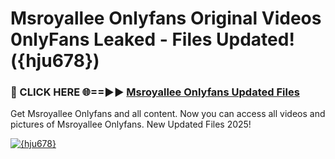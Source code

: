 # Msroyallee Onlyfans Original Videos 0nlyFans Leaked - Files Updated! ({hju678})

<h3>🔴 CLICK HERE 🌐==►► <a href="https://tinyurl.com/ms9xzufz" rel="nofollow">Msroyallee Onlyfans Updated Files</a></h3>

Get Msroyallee Onlyfans and all content. Now you can access all videos and pictures of Msroyallee Onlyfans. New Updated Files 2025!

[![{hju678}](https://i.imgur.com/PQ7UWWw.gif)](https://tinyurl.com/ms9xzufz)